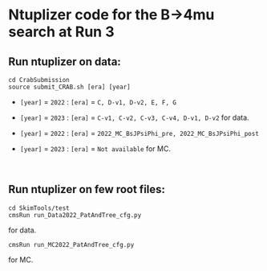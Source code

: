 # Ntuplizer code for the B&rarr;4mu search at Run 3

## Run ntuplizer on data:
```
cd CrabSubmission
source submit_CRAB.sh [era] [year] 
```
* `[year]` = `2022` : `[era]` = `C, D-v1, D-v2, E, F, G`
* `[year]` = `2023` : `[era]` = `C-v1, C-v2, C-v3, C-v4, D-v1, D-v2`
for data.

* `[year]` = `2022` : `[era]` = `2022_MC_BsJPsiPhi_pre, 2022_MC_BsJPsiPhi_post`
* `[year]` = `2023` : `[era]` = `Not available`
for MC.
<p>&nbsp;</p>

## Run ntuplizer on few root files:
```
cd SkimTools/test
cmsRun run_Data2022_PatAndTree_cfg.py
```
for data.
```
cmsRun run_MC2022_PatAndTree_cfg.py
```
for MC.
<p>&nbsp;</p>
